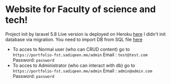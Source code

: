 # Website for Faculty of science and tech!
Project init by laravel 5.8
Live version is deployed on Heroku [here](https://portfolio-fst.sadiqeen.me/)
I didn't init database via migration. You need to import DB from SQL file [here](https://github.com/Sadiqeen/fst-web/tree/master/database/sqlfile)

 - To acces to Normal user (who can CRUD content) go to
`https://portfolio-fst.sadiqeen.me/admin`
Email : `test@test.com`
Password: `password`
 -  To acces to Administrator (who can interact with db) go to
`https://portfolio-fst.sadiqeen.me/admin`
Email : `admin@admin.com`
Password: `password`
